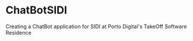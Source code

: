 # ChatBotSIDI
Creating a ChatBot application for SIDI at Porto Digital's TakeOff Software Residence
